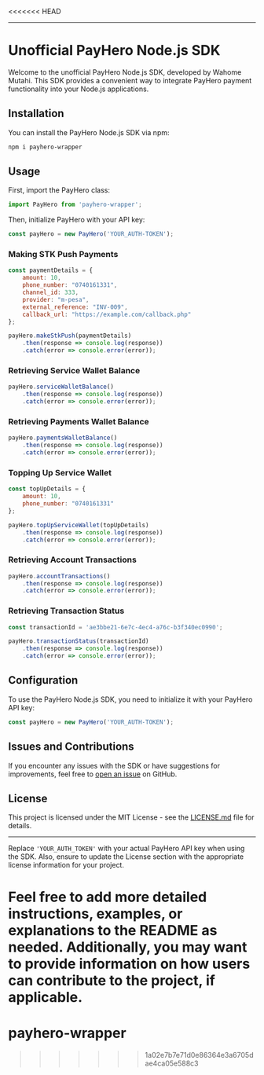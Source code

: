 <<<<<<< HEAD

---

# Unofficial PayHero Node.js SDK

Welcome to the unofficial PayHero Node.js SDK, developed by Wahome Mutahi. This SDK provides a convenient way to integrate PayHero payment functionality into your Node.js applications.

## Installation

You can install the PayHero Node.js SDK via npm:

```bash
npm i payhero-wrapper
```

## Usage

First, import the PayHero class:

```javascript
import PayHero from 'payhero-wrapper';
```

Then, initialize PayHero with your API key:

```javascript
const payHero = new PayHero('YOUR_AUTH-TOKEN');
```

### Making STK Push Payments

```javascript
const paymentDetails = {
    amount: 10,
    phone_number: "0740161331",
    channel_id: 333,
    provider: "m-pesa",
    external_reference: "INV-009",
    callback_url: "https://example.com/callback.php"
};

payHero.makeStkPush(paymentDetails)
    .then(response => console.log(response))
    .catch(error => console.error(error));
```

### Retrieving Service Wallet Balance

```javascript
payHero.serviceWalletBalance()
    .then(response => console.log(response))
    .catch(error => console.error(error));
```

### Retrieving Payments Wallet Balance

```javascript
payHero.paymentsWalletBalance()
    .then(response => console.log(response))
    .catch(error => console.error(error));
```

### Topping Up Service Wallet

```javascript
const topUpDetails = {
    amount: 10,
    phone_number: "0740161331"
};

payHero.topUpServiceWallet(topUpDetails)
    .then(response => console.log(response))
    .catch(error => console.error(error));
```

### Retrieving Account Transactions

```javascript
payHero.accountTransactions()
    .then(response => console.log(response))
    .catch(error => console.error(error));
```

### Retrieving Transaction Status

```javascript
const transactionId = 'ae3bbe21-6e7c-4ec4-a76c-b3f340ec0990';

payHero.transactionStatus(transactionId)
    .then(response => console.log(response))
    .catch(error => console.error(error));
```

## Configuration

To use the PayHero Node.js SDK, you need to initialize it with your PayHero API key:

```javascript
const payHero = new PayHero('YOUR_AUTH-TOKEN');
```

## Issues and Contributions

If you encounter any issues with the SDK or have suggestions for improvements, feel free to [open an issue](https://github.com/moore100/payhero-wrapper/issues) on GitHub.

## License

This project is licensed under the MIT License - see the [LICENSE.md](LICENSE.md) file for details.

---

Replace `'YOUR_AUTH_TOKEN'` with your actual PayHero API key when using the SDK. Also, ensure to update the License section with the appropriate license information for your project.

Feel free to add more detailed instructions, examples, or explanations to the README as needed. Additionally, you may want to provide information on how users can contribute to the project, if applicable.
=======
# payhero-wrapper
>>>>>>> 1a02e7b7e71d0e86364e3a6705dae4ca05e588c3
